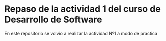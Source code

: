 # Repaso de la actividad 1 del curso de Desarrollo de Software

En este repositorio se volvio a realizar la actividad Nº1 a modo de practica
